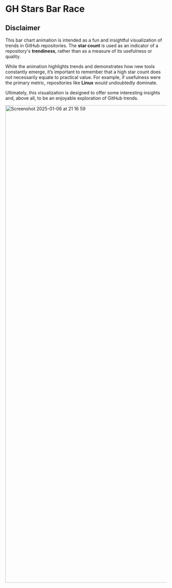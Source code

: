 # GH Stars Bar Race

## Disclaimer

This bar chart animation is intended as a fun and insightful visualization of trends in GitHub repositories. The **star count** is used as an indicator of a repository's **trendiness**, rather than as a measure of its usefulness or quality.

While the animation highlights trends and demonstrates how new tools constantly emerge, it’s important to remember that a high star count does not necessarily equate to practical value. For example, if usefulness were the primary metric, repositories like **Linux** would undoubtedly dominate.

Ultimately, this visualization is designed to offer some interesting insights and, above all, to be an enjoyable exploration of GitHub trends.

<img width="1490" alt="Screenshot 2025-01-06 at 21 16 59" src="https://github.com/user-attachments/assets/1273d1ff-ee4e-49fa-b387-e5cd85b4c485" />
